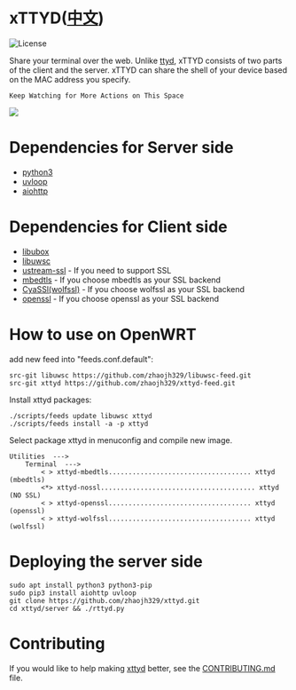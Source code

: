 # xTTYD([中文](https://github.com/zhaojh329/xttyd/blob/master/README_ZH.md))

![](https://img.shields.io/badge/license-GPLV3-brightgreen.svg?style=plastic "License")

[ttyd]: https://github.com/tsl0922/ttyd
[libubox]: https://git.openwrt.org/?p=project/libubox.git
[ustream-ssl]: https://git.openwrt.org/?p=project/ustream-ssl.git
[openssl]: https://github.com/openssl/openssl
[mbedtls]: https://github.com/ARMmbed/mbedtls
[CyaSSl(wolfssl)]: https://github.com/wolfSSL/wolfssl
[libuwsc]: https://github.com/zhaojh329/libuwsc

Share your terminal over the web. Unlike [ttyd], xTTYD consists of two parts of the client and the server.
xTTYD can share the shell of your device based on the MAC address you specify.

`Keep Watching for More Actions on This Space`

![](https://github.com/zhaojh329/xttyd/blob/master/xttyd.png)

# Dependencies for Server side
* [python3](https://www.python.org)
* [uvloop](https://github.com/MagicStack/uvloop)
* [aiohttp](https://github.com/aio-libs/aiohttp)

# Dependencies for Client side
* [libubox]
* [libuwsc]
* [ustream-ssl] - If you need to support SSL
* [mbedtls] - If you choose mbedtls as your SSL backend
* [CyaSSl(wolfssl)] - If you choose wolfssl as your SSL backend
* [openssl] - If you choose openssl as your SSL backend

# How to use on OpenWRT
add new feed into "feeds.conf.default":

    src-git libuwsc https://github.com/zhaojh329/libuwsc-feed.git
    src-git xttyd https://github.com/zhaojh329/xttyd-feed.git

Install xttyd packages:

    ./scripts/feeds update libuwsc xttyd
    ./scripts/feeds install -a -p xttyd

Select package xttyd in menuconfig and compile new image.

    Utilities  --->
        Terminal  --->
            < > xttyd-mbedtls.................................... xttyd (mbedtls)
            <*> xttyd-nossl....................................... xttyd (NO SSL)
            < > xttyd-openssl.................................... xttyd (openssl)
            < > xttyd-wolfssl.................................... xttyd (wolfssl)

# Deploying the server side

	sudo apt install python3 python3-pip
	sudo pip3 install aiohttp uvloop
	git clone https://github.com/zhaojh329/xttyd.git
	cd xttyd/server && ./rttyd.py

# Contributing
If you would like to help making [xttyd](https://github.com/zhaojh329/xttyd) better,
see the [CONTRIBUTING.md](https://github.com/zhaojh329/xttyd/blob/master/CONTRIBUTING.md) file.
